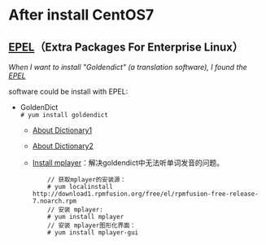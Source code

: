 # After install CentOS7

## [EPEL](https://fedoraproject.org/wiki/EPEL)（Extra Packages For Enterprise Linux）
*When I want to install "Goldendict" (a translation software), I found the [EPEL](https://fedoraproject.org/wiki/EPEL)*

software could be install with EPEL:
- GoldenDict  
    ``` # yum install goldendict ```  
    - [About Dictionary1](http://blog.sina.com.cn/s/blog_933b54980102x6hr.html)  
    - [About Dictionary2](https://forum.ubuntu.org.cn/viewtopic.php?f=95&t=265588)
    - [Install mplayer](https://baijiahao.baidu.com/s?id=1598526149664765152&wfr=spider&for=pc)：解决goldendict中无法听单词发音的问题。
    
        ``` 
            // 获取mplayer的安装源：
            # yum localinstall http://download1.rpmfusion.org/free/el/rpmfusion-free-release-7.noarch.rpm
            // 安装 mplayer:
            # yum install mplayer
            // 安装 mplayer图形化界面：
            # yum install mplayer-gui
        ```
